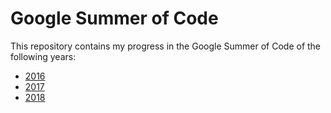 # Google Summer of Code

This repository contains my progress in the Google Summer of Code of the following years:
* [2016](https://github.com/gureks/GSoC/tree/master/2016)
* [2017](https://github.com/gureks/GSoC/tree/master/2017)
* [2018](https://github.com/gureks/GSoC/tree/master/2018)

